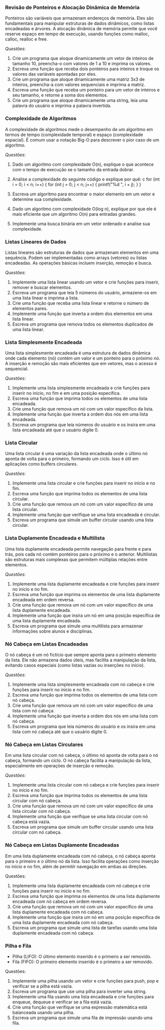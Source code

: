 ### Revisão de Ponteiros e Alocação Dinâmica de Memória
        
Ponteiros são variáveis que armazenam endereços de memória. Eles são fundamentais para manipular estruturas de dados dinâmicos, como listas encadeadas e árvores. A alocação dinâmica de memória permite que você reserve espaço em tempo de execução, usando funções como malloc, calloc, realloc e free.

*Questões:*
1. Crie um programa que aloque dinamicamente um vetor de inteiros de tamanho 10, preencha-o com valores de 1 a 10 e imprima os valores.
2. Escreva uma função que receba dois ponteiros para inteiros e troque os valores das variáveis apontadas por eles.
3. Crie um programa que aloque dinamicamente uma matriz 3x3 de inteiros, preencha-a com valores sequenciais e imprima a matriz.
4. Escreva uma função que receba um ponteiro para um vetor de inteiros e seu tamanho, e retorne a soma dos elementos.
5. Crie um programa que aloque dinamicamente uma string, leia uma palavra do usuário e imprima a palavra invertida.

   

### Complexidade de Algoritmos 
        
A complexidade de algoritmos mede o desempenho de um algoritmo em termos de tempo (complexidade temporal) e espaço (complexidade espacial). É comum usar a notação Big-O para descrever o pior caso de um algoritmo.

*Questões:*
1. Dado um algoritmo com complexidade O(n), explique o que acontece com o tempo de execução se o tamanho da entrada dobrar.
2. Analise a complexidade do seguinte código e explique por quê:
               c
   for (int i = 0; i < n; i++) {
       for (int j = 0; j < n; j++) {
           printf("%d ", i + j);
       }
   }
               
3. Escreva um algoritmo para encontrar o maior elemento em um vetor e determine sua complexidade.
4. Dado um algoritmo com complexidade O(log n), explique por que ele é mais eficiente que um algoritmo O(n) para entradas grandes.
5. Implemente uma busca binária em um vetor ordenado e analise sua complexidade.



### Listas Lineares de Dados 
        
Listas lineares são estruturas de dados que armazenam elementos em uma sequência. Podem ser implementadas como arrays (vetores) ou listas encadeadas. As operações básicas incluem inserção, remoção e busca.

*Questões:*
1. Implemente uma lista linear usando um vetor e crie funções para inserir, remover e buscar elementos.
2. Escreva um programa que leia 5 números do usuário, armazene-os em uma lista linear e imprima a lista.
3. Crie uma função que receba uma lista linear e retorne o número de elementos pares.
4. Implemente uma função que inverta a ordem dos elementos em uma lista linear.
5. Escreva um programa que remova todos os elementos duplicados de uma lista linear.


   
### Lista Simplesmente Encadeada 
        
Uma lista simplesmente encadeada é uma estrutura de dados dinâmica onde cada elemento (nó) contém um valor e um ponteiro para o próximo nó. A inserção e remoção são mais eficientes que em vetores, mas o acesso é sequencial.

*Questões:*
1. Implemente uma lista simplesmente encadeada e crie funções para inserir no início, no fim e em uma posição específica.
2. Escreva uma função que imprima todos os elementos de uma lista encadeada.
3. Crie uma função que remova um nó com um valor específico da lista.
4. Implemente uma função que inverta a ordem dos nós em uma lista encadeada.
5. Escreva um programa que leia números do usuário e os insira em uma lista encadeada até que o usuário digite 0.

   

### Lista Circular 
        
Uma lista circular é uma variação da lista encadeada onde o último nó aponta de volta para o primeiro, formando um ciclo. Isso é útil em aplicações como buffers circulares.

*Questões:*
1. Implemente uma lista circular e crie funções para inserir no início e no fim.
2. Escreva uma função que imprima todos os elementos de uma lista circular.
3. Crie uma função que remova um nó com um valor específico de uma lista circular.
4. Implemente uma função que verifique se uma lista encadeada é circular.
5. Escreva um programa que simule um buffer circular usando uma lista circular.

   


### Lista Duplamente Encadeada e Multilista 
        
Uma lista duplamente encadeada permite navegação para frente e para trás, pois cada nó contém ponteiros para o próximo e o anterior. Multilistas são estruturas mais complexas que permitem múltiplas relações entre elementos.

*Questões:*
1. Implemente uma lista duplamente encadeada e crie funções para inserir no início e no fim.
2. Escreva uma função que imprima os elementos de uma lista duplamente encadeada em ordem reversa.
3. Crie uma função que remova um nó com um valor específico de uma lista duplamente encadeada.
4. Implemente uma função que insira um nó em uma posição específica de uma lista duplamente encadeada.
5. Escreva um programa que simule uma multilista para armazenar informações sobre alunos e disciplinas.

   


### Nó Cabeça em Listas Encadeadas  
          
O nó cabeça é um nó fictício que sempre aponta para o primeiro elemento da lista. Ele não armazena dados úteis, mas facilita a manipulação da lista, evitando casos especiais (como listas vazias ou inserções no início).

*Questões:*
1. Implemente uma lista simplesmente encadeada com nó cabeça e crie funções para inserir no início e no fim.
2. Escreva uma função que imprima todos os elementos de uma lista com nó cabeça.
3. Crie uma função que remova um nó com um valor específico de uma lista com nó cabeça.
4. Implemente uma função que inverta a ordem dos nós em uma lista com nó cabeça.
5. Escreva um programa que leia números do usuário e os insira em uma lista com nó cabeça até que o usuário digite 0.

  

### Nó Cabeça em Listas Circulares  
          
Em uma lista circular com nó cabeça, o último nó aponta de volta para o nó cabeça, formando um ciclo. O nó cabeça facilita a manipulação da lista, especialmente em operações de inserção e remoção.

*Questões:*
1. Implemente uma lista circular com nó cabeça e crie funções para inserir no início e no fim.
2. Escreva uma função que imprima todos os elementos de uma lista circular com nó cabeça.
3. Crie uma função que remova um nó com um valor específico de uma lista circular com nó cabeça.
4. Implemente uma função que verifique se uma lista circular com nó cabeça está vazia.
5. Escreva um programa que simule um buffer circular usando uma lista circular com nó cabeça.
  

### Nó Cabeça em Listas Duplamente Encadeadas  
          
Em uma lista duplamente encadeada com nó cabeça, o nó cabeça aponta para o primeiro e o último nó da lista. Isso facilita operações como inserção no início e no fim, além de permitir navegação em ambas as direções.

Questões:  
1. Implemente uma lista duplamente encadeada com nó cabeça e crie funções para inserir no início e no fim.
2. Escreva uma função que imprima os elementos de uma lista duplamente encadeada com nó cabeça em ordem reversa.
3. Crie uma função que remova um nó com um valor específico de uma lista duplamente encadeada com nó cabeça.
4. Implemente uma função que insira um nó em uma posição específica de uma lista duplamente encadeada com nó cabeça.
5. Escreva um programa que simule uma lista de tarefas usando uma lista duplamente encadeada com nó cabeça.


### Pilha e Fila 
        
-  Pilha (LIFO):  O último elemento inserido é o primeiro a ser removido.
-  Fila (FIFO):  O primeiro elemento inserido é o primeiro a ser removido.

Questões:
1. Implemente uma pilha usando um vetor e crie funções para push, pop e verificar se a pilha está vazia.
2. Escreva um programa que use uma pilha para inverter uma string.
3. Implemente uma fila usando uma lista encadeada e crie funções para enqueue, dequeue e verificar se a fila está vazia.
4. Crie uma função que verifique se uma expressão matemática está balanceada usando uma pilha.
5. Escreva um programa que simule uma fila de impressão usando uma fila.
